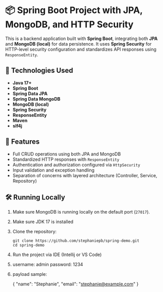 # 📦 Spring Boot Project with JPA, MongoDB, and HTTP Security
This is a backend application built with **Spring Boot**, integrating both **JPA** and **MongoDB (local)** for data persistence. It uses **Spring Security** for HTTP-level security configuration and standardizes API responses using `ResponseEntity`.

## 🚀 Technologies Used

- **Java 17+**
- **Spring Boot**
- **Spring Data JPA**
- **Spring Data MongoDB**
- **MongoDB (local)**
- **Spring Security**
- **ResponseEntity**
- **Maven**
- **slf4j**

## 🧩 Features

- Full CRUD operations using both JPA and MongoDB
- Standardized HTTP responses with `ResponseEntity`
- Authentication and authorization configured via `HttpSecurity`
- Input validation and exception handling
- Separation of concerns with layered architecture (Controller, Service, Repository)

## 🛠️ Running Locally

1. Make sure MongoDB is running locally on the default port (`27017`).
2. Make sure JDK 17 is installed
3. Clone the repository:
   ```
   git clone https://github.com/stephaniepb/spring-demo.git
   cd spring-demo
   ```
4. Run the project via IDE (Intellij or VS Code)
5. username: admin
   password: 1234
6. payload sample:

   {
      "name": "Stephanie",
   	"email": "stephanie@example.com"
   }

   
